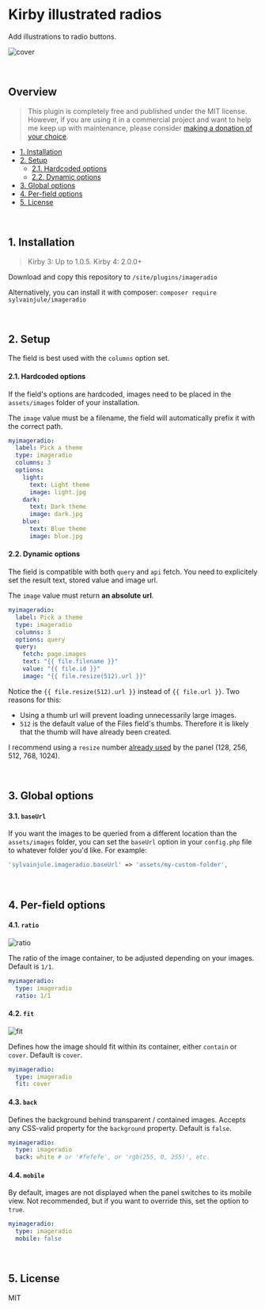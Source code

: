 # Kirby illustrated radios

Add illustrations to radio buttons.

![cover](https://user-images.githubusercontent.com/14079751/48334055-a769b280-e659-11e8-828a-09aad54ddd9f.jpg)

<br/>

## Overview

> This plugin is completely free and published under the MIT license. However, if you are using it in a commercial project and want to help me keep up with maintenance, please consider [making a donation of your choice](https://www.paypal.me/sylvainjl).

- [1. Installation](#1-installation)
- [2. Setup](#2-setup)
  * [2.1. Hardcoded options](#21-hardcoded-options)
  * [2.2. Dynamic options](#22-dynamic-options)
- [3. Global options](#3-global-options)
- [4. Per-field options](#4-per-field-options)
- [5. License](#5-license)

<br/>

## 1. Installation

> Kirby 3: Up to 1.0.5. Kirby 4: 2.0.0+

Download and copy this repository to ```/site/plugins/imageradio```

Alternatively, you can install it with composer: ```composer require sylvainjule/imageradio```

<br/>

## 2. Setup

The field is best used with the `columns` option set.

#### 2.1. Hardcoded options

If the field's options are hardcoded, images need to be placed in the `assets/images` folder of your installation.

The `image` value must be a filename, the field will automatically prefix it with the correct path.

```yaml
myimageradio:
  label: Pick a theme
  type: imageradio
  columns: 3
  options:
    light:
      text: Light theme
      image: light.jpg
    dark:
      text: Dark theme
      image: dark.jpg
    blue:
      text: Blue theme
      image: blue.jpg
```

#### 2.2. Dynamic options

The field is compatible with both `query` and `api` fetch. You need to explicitely set the result text, stored value and image url.

The `image` value must return **an absolute url**.

```yaml
myimageradio:
  label: Pick a theme
  type: imageradio
  columns: 3
  options: query
  query:
    fetch: page.images
    text: "{{ file.filename }}"
    value: "{{ file.id }}"
    image: "{{ file.resize(512).url }}"
```

Notice the `{{ file.resize(512).url }}` instead of `{{ file.url }}`. Two reasons for this:

- Using a thumb url will prevent loading unnecessarily large images.
- `512` is the default value of the Files field's thumbs. Therefore it is likely that the thumb will have already been created. 

I recommend using a `resize` number [already used](https://github.com/k-next/kirby/blob/a709a5728671c0b85a1f37db1d6b2a028151f013/config/api/models/File.php#L86) by the panel (128, 256, 512, 768, 1024).

<br/>

## 3. Global options

#### 3.1. `baseUrl`

If you want the images to be queried from a different location than the `assets/images` folder, you can set the `baseUrl` option in your `config.php` file to whatever folder you'd like. For example:

```php
'sylvainjule.imageradio.baseUrl' => 'assets/my-custom-folder',
```

<br/>

## 4. Per-field options

#### 4.1. `ratio`

![ratio](https://user-images.githubusercontent.com/14079751/48334059-a769b280-e659-11e8-8195-9aa68da30091.jpg)

The ratio of the image container, to be adjusted depending on your images. Default is `1/1`.

```yaml
myimageradio:
  type: imageradio
  ratio: 1/1
```

#### 4.2. `fit`

![fit](https://user-images.githubusercontent.com/14079751/48334056-a769b280-e659-11e8-897a-53e371c22026.jpg)

Defines how the image should fit within its container, either `contain` or `cover`. Default is `cover`.

```yaml
myimageradio:
  type: imageradio
  fit: cover
```

#### 4.3. `back`

Defines the background behind transparent / contained images. Accepts any CSS-valid property for the `background` property. Default is `false`.

```yaml
myimageradio:
  type: imageradio
  back: white # or '#fefefe', or 'rgb(255, 0, 255)', etc.
```

#### 4.4. `mobile`

By default, images are not displayed when the panel switches to its mobile view. Not recommended, but if you want to override this, set the option to `true`.

```yaml
myimageradio:
  type: imageradio
  mobile: false
```

<br/>

## 5. License

MIT
